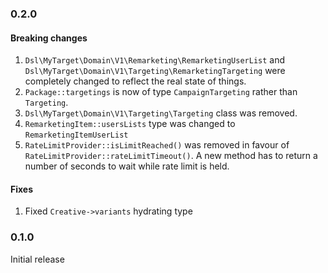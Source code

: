 ### 0.2.0

#### Breaking changes

1. `Dsl\MyTarget\Domain\V1\Remarketing\RemarketingUserList` and `Dsl\MyTarget\Domain\V1\Targeting\RemarketingTargeting`
    were completely changed to reflect the real state of things.
2. `Package::targetings` is now of type `CampaignTargeting` rather than `Targeting`.
3. `Dsl\MyTarget\Domain\V1\Targeting\Targeting` class was removed.
4. `RemarketingItem::usersLists` type was changed to `RemarketingItemUserList`
5. `RateLimitProvider::isLimitReached()` was removed in favour of `RateLimitProvider::rateLimitTimeout()`.
    A new method has to return a number of seconds to wait while rate limit is held.

#### Fixes

1. Fixed `Creative->variants` hydrating type

### 0.1.0

Initial release
